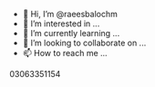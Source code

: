 - 👋 Hi, I’m @raeesbalochm
- 👀 I’m interested in ...
- 🌱 I’m currently learning ...
- 💞️ I’m looking to collaborate on ...
- 📫 How to reach me ...

<!---
raeesbalochm/raeesbalochm is a ✨ special ✨ repository because its `README.md` (this file) appears on your GitHub profile.
You can click the Preview link to take a look at your changes.
--->03063351154
